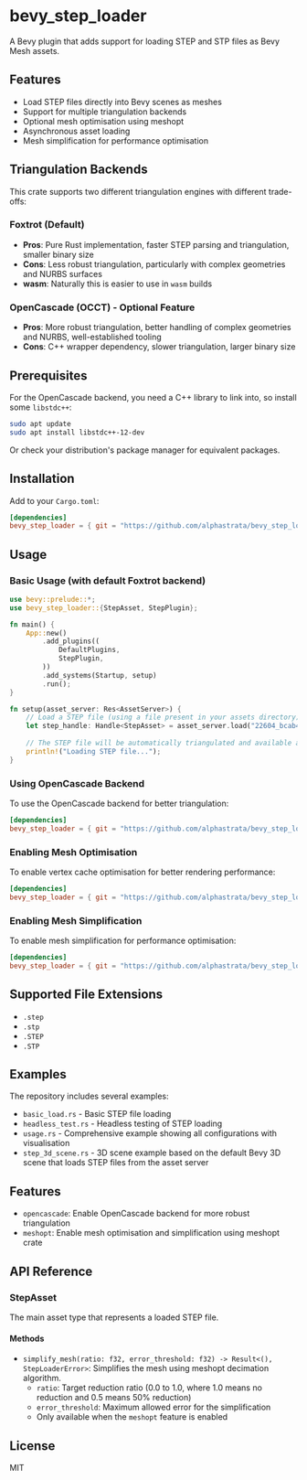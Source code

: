 # bevy_step_loader

A Bevy plugin that adds support for loading STEP and STP files as Bevy Mesh assets.

## Features

- Load STEP files directly into Bevy scenes as meshes
- Support for multiple triangulation backends
- Optional mesh optimisation using meshopt
- Asynchronous asset loading
- Mesh simplification for performance optimisation

## Triangulation Backends

This crate supports two different triangulation engines with different trade-offs:

### Foxtrot (Default)
- **Pros**: Pure Rust implementation, faster STEP parsing and triangulation, smaller binary size
- **Cons**: Less robust triangulation, particularly with complex geometries and NURBS surfaces
- **wasm**: Naturally this is easier to use in `wasm` builds

### OpenCascade (OCCT) - Optional Feature
- **Pros**: More robust triangulation, better handling of complex geometries and NURBS, well-established tooling
- **Cons**: C++ wrapper dependency, slower triangulation, larger binary size

## Prerequisites

For the OpenCascade backend, you need a C++ library to link into, so install some `libstdc++`:

```sh
sudo apt update
sudo apt install libstdc++-12-dev
```

Or check your distribution's package manager for equivalent packages.

## Installation

Add to your `Cargo.toml`:

```toml
[dependencies]
bevy_step_loader = { git = "https://github.com/alphastrata/bevy_step_loader" }
```

## Usage

### Basic Usage (with default Foxtrot backend)

```rust
use bevy::prelude::*;
use bevy_step_loader::{StepAsset, StepPlugin};

fn main() {
    App::new()
        .add_plugins((
            DefaultPlugins,
            StepPlugin,
        ))
        .add_systems(Startup, setup)
        .run();
}

fn setup(asset_server: Res<AssetServer>) {
    // Load a STEP file (using a file present in your assets directory)
    let step_handle: Handle<StepAsset> = asset_server.load("22604_bcab4db9_0001_2.step");
    
    // The STEP file will be automatically triangulated and available as a mesh
    println!("Loading STEP file...");
}
```

### Using OpenCascade Backend

To use the OpenCascade backend for better triangulation:

```toml
[dependencies]
bevy_step_loader = { git = "https://github.com/alphastrata/bevy_step_loader", features = ["opencascade"] }
```

### Enabling Mesh Optimisation

To enable vertex cache optimisation for better rendering performance:

```toml
[dependencies]
bevy_step_loader = { git = "https://github.com/alphastrata/bevy_step_loader", features = ["meshopt"] }
```

### Enabling Mesh Simplification

To enable mesh simplification for performance optimisation:

```toml
[dependencies]
bevy_step_loader = { git = "https://github.com/alphastrata/bevy_step_loader", features = ["meshopt"] }
```

## Supported File Extensions

- `.step`
- `.stp`
- `.STEP`
- `.STP`

## Examples

The repository includes several examples:

- `basic_load.rs` - Basic STEP file loading
- `headless_test.rs` - Headless testing of STEP loading
- `usage.rs` - Comprehensive example showing all configurations with visualisation
- `step_3d_scene.rs` - 3D scene example based on the default Bevy 3D scene that loads STEP files from the asset server

## Features

- `opencascade`: Enable OpenCascade backend for more robust triangulation
- `meshopt`: Enable mesh optimisation and simplification using meshopt crate

## API Reference

### StepAsset

The main asset type that represents a loaded STEP file.

#### Methods

- `simplify_mesh(ratio: f32, error_threshold: f32) -> Result<(), StepLoaderError>`: 
  Simplifies the mesh using meshopt decimation algorithm.
  - `ratio`: Target reduction ratio (0.0 to 1.0, where 1.0 means no reduction and 0.5 means 50% reduction)
  - `error_threshold`: Maximum allowed error for the simplification
  - Only available when the `meshopt` feature is enabled

## License
MIT